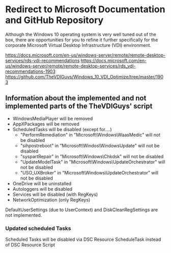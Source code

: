 # Redirect to Microsoft Documentation and GitHub Repository

Although the Windows 10 operating system is very well tuned out of the box, there are opportunities for you to refine it further specifically
for the corporate Microsoft Virtual Desktop Infrastructure (VDI) environment.

<https://docs.microsoft.com/en-us/windows-server/remote/remote-desktop-services/rds-vdi-recommendations>
<https://docs.microsoft.com/en-us/windows-server/remote/remote-desktop-services/rds_vdi-recommendations-1903>
<https://github.com/TheVDIGuys/Windows_10_VDI_Optimize/tree/master/1903>

## Information about the implemented and not implemented parts of the TheVDIGuys' script

- WindowsMediaPlayer will be removed
- AppXPackages will be removed
- ScheduledTasks will be disabled (except for....)
  - "PerformRemediation" in "Microsoft\Windows\WaasMedic" will not be disabled
  - "sihpostreboot" in "Microsoft\Windos\WindowsUpdate" will not be disabled
  - "syspartRepair" in "Microsoft\Windows\Chkdsk" will not be disabled
  - "UpdateModelTask" in "Microsoft\Windows\UpdateOrchestrator" will not be disabled
  - "USO_UXBroker" in "Microsoft\Windows\UpdateOrchestrator" will not be disabled
- OneDrive will be uninstalled
- Autologgers will be disabled
- Services will be disabled (with RegKeys)
- NetworkOptimization (only RegKeys)

DefaultUserSettings (due to UserContext) and DiskCleanRegSettings are not implemented.

### Updated scheduled Tasks

Scheduled Tasks will be disabled via DSC Resource ScheduleTask instead of DSC Resource Script
